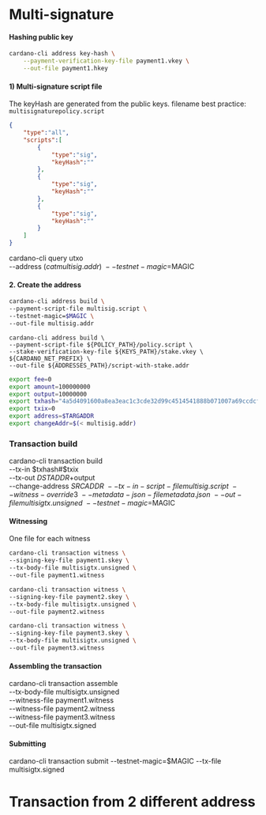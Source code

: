 # Multi-signature



#### Hashing public key
```bash
cardano-cli address key-hash \
    --payment-verification-key-file payment1.vkey \
    --out-file payment1.hkey 
```

#### 1) Multi-signature script file
The keyHash are generated from the public keys.
filename best practice: `multisignaturepolicy.script`
```json
{
    "type":"all",
    "scripts":[
        {
            "type":"sig",
            "keyHash":""
        },
        {
            "type":"sig",
            "keyHash":""
        },
        {
            "type":"sig",
            "keyHash":""
        }
    ]
}
```

cardano-cli query utxo \
    --address $(cat multisig.addr) \
    --testnet-magic=$MAGIC

#### 2. Create the address
```bash
cardano-cli address build \
--payment-script-file multisig.script \
--testnet-magic=$MAGIC \
--out-file multisig.addr
```

```
cardano-cli address build \
--payment-script-file ${POLICY_PATH}/policy.script \
--stake-verification-key-file ${KEYS_PATH}/stake.vkey \
${CARDANO_NET_PREFIX} \
--out-file ${ADDRESSES_PATH}/script-with-stake.addr
```

```bash
export fee=0
export amount=100000000
export output=10000000
export txhash="4a5d4091600a8ea3eac1c3cde32d99c4514541888b071007a69ccdcf6dfab639"
export txix=0
export address=$TARGADDR
export changeAddr=$(< multisig.addr)
```

### Transaction build
cardano-cli transaction build \
--tx-in $txhash#$txix  \
--tx-out $DSTADDR+$output \
--change-address $SRCADDR \
--tx-in-script-file multisig.script \
--witness-override 3 \
--metadata-json-file metadata.json \
--out-file multisigtx.unsigned \
--testnet-magic=$MAGIC



#### Witnessing
One file for each witness


```bash
cardano-cli transaction witness \
--signing-key-file payment1.skey \
--tx-body-file multisigtx.unsigned \
--out-file payment1.witness
```

```bash
cardano-cli transaction witness \
--signing-key-file payment2.skey \
--tx-body-file multisigtx.unsigned \
--out-file payment2.witness
```

```bash
cardano-cli transaction witness \
--signing-key-file payment3.skey \
--tx-body-file multisigtx.unsigned \
--out-file payment3.witness
```

#### Assembling the transaction
cardano-cli transaction assemble \
--tx-body-file multisigtx.unsigned \
--witness-file payment1.witness \
--witness-file payment2.witness \
--witness-file payment3.witness \
--out-file multisigtx.signed

#### Submitting
cardano-cli transaction submit --testnet-magic=$MAGIC --tx-file multisigtx.signed


# Transaction from 2 different address

